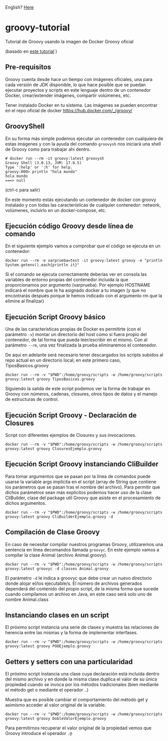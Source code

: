 English? [Here](README.md)

# groovy-tutorial

Tutorial de Groovy usando la imagen de Docker Groovy oficial

(basado en [este tutorial](https://groovy-lang.gitlab.io/101-scripts/docker/basico.html) )

## Pre-requisitos

Groovy cuenta desde hace un tiempo con imágenes oficiales, una para cada versión de JDK disponible, lo que hace posible que se puedan ejecutar proyectos y scripts en este lenguaje dentro de un contenedor Docker, crear/extender imágenes, compartir volúmenes, etc.

Tener instalado Docker en tu sistema.
Las imágenes se pueden encontrar en el repo oficial de docker https://hub.docker.com/_/groovy/

## GroovyShell

En su forma más simple podemos ejecutar un contenedor con cualquiera de estas imágenes y con la ayuda del comando `groovysh` nos iniciará una shell de Groovy como para trabajar ahí dentro.

```console
# docker run --rm -it groovy:latest groovysh
Groovy Shell (3.0.13, JVM: 17.0.5)
Type ':help' or ':h' for help.
groovy:000> println "hola mundo"
hola mundo
===> null
```

(ctrl-c para salir)

En este momento estás ejecutando un contenedor de docker con groovy instalado y con todas las características de cualquier contenedor: network, volúmenes, incluirlo en un docker-compose, etc.

## Ejecución código Groovy desde línea de comando

En el siguiente ejemplo vamos a comprobar que el código se ejecuta en un contenedor:

```console
docker run --rm -e varprueba=test -it groovy:latest groovy -e "println System.getenv().each{println it}"
```

Si el comando se ejecuta correctamente deberías ver en consola las variables de entorno propias del contenedor incluida la que proporcionamos por argumento (varprueba). Por ejemplo HOSTNAME indicará el nombre que le ha asignado docker a tu imagen (y que no encontrarás después porque le hemos indicado con el argumento rm que la elimine al finalizar)

## Ejecución Script Groovy básico

Una de las características propias de Docker es permitirte (con el parámetro `-v`) montar un directorio del host como si fuera propio del contenedor, de tal forma que pueda leer/escribir en el mismo. Con al parámetro `--rm`, una vez finalizada la prueba eliminaremos el contenedor.

De aquí en adelante será necesario tener descargados los scripts subidos al repo actual en un directorio local; en este primero caso, TiposBasicos.groovy

```console
docker run --rm -v "$PWD":/home/groovy/scripts -w /home/groovy/scripts groovy:latest groovy TiposBasicos.groovy
```

Siguiendo la salida de este script podemos ver la forma de trabajar en Groovy con números, cadenas, closures, otros tipos de datos y el manejo de estructuras de control.

## Ejecución Script Groovy - Declaración de Closures

Script con diferentes ejemplos de Closures y sus invocaciones.

```console
docker run --rm -v "$PWD":/home/groovy/scripts -w /home/groovy/scripts groovy:latest groovy ClosuresEjemplo.groovy
```

## Ejecución Script Groovy instanciando CliBuilder

Para tomar argumentos que se pasan por la línea de comandos puede usarse la variable args implícita en el script (array de String que contiene los parámetros que se pasan tras el nombre del archivo).
Para permitir que dichos parámetros sean más explícitos podemos hacer uso de la clase CliBuilder, clase del package util Groovy que asiste en el procesamiento de dichos argumentos.

```console
docker run --rm -v "$PWD":/home/groovy/scripts -w /home/groovy/scripts groovy:latest groovy CliBuilderEjemplo.groovy -d
```

## Compilación de Clase Groovy

En caso de necesitar compilar nuestros programas Groovy, utilizaremos una sentencia en línea decomandos llamada `groovyc`.
En este ejemplo vamos a compilar la clase Animal (archivo Animal.groovy).

```console
docker run --rm -v "$PWD":/home/groovy/scripts -w /home/groovy/scripts groovy:latest groovyc -d classes Animal.groovy
```

El parámetro `-d` le indica a groovyc que debe crear un nuevo directorio donde alojar el/los ejecutable/s.
El número de archivos generados dependerá del contenido del propio script, de la misma forma que sucede cuando
compilamos un archivo en Java, en este caso será solo uno de nombre Animal.class

## Instanciando clases en un script

El próximo script instancia una serie de clases y muestra las relaciones de herencia entre las mismas y la forma de implementar interfases.

```console
docker run --rm -v "$PWD":/home/groovy/scripts -w /home/groovy/scripts groovy:latest groovy POOEjemplo.groovy
```

## Getters y setters con una particularidad

El próximo script instancia una clase cuya declaración está incluída dentro del mismo archivo y en donde la misma clase duplica el valor de su única
propiedad cuando se invoca por los métodos tradicionales (bien mediante el método get o mediante el operador ..)

Muestra que es posible cambiar el comportamiento del método get y asimismo acceder al valor original de la variable.

```console
docker run --rm -v "$PWD":/home/groovy/scripts -w /home/groovy/scripts groovy:latest groovy DobleValorEjemplo.groovy
```

Para permitirnos recuperar el valor original de la propiedad vemos que Groovy introduce el operador `.@`
